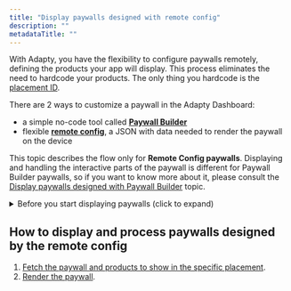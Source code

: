 ```yaml
---
title: "Display paywalls designed with remote config"
description: ""
metadataTitle: ""
---
```


With Adapty, you have the flexibility to configure paywalls remotely, defining the products your app will display. This process eliminates the need to hardcode your products. The only thing you hardcode is the [placement ID](placements).

There are 2 ways to customize a paywall in the Adapty Dashboard: 

- a simple no-code tool called [**Paywall Builder**](/3.0/adapty-paywall-builder) 
- flexible [**remote config**](customize-paywall-with-remote-config), a JSON with data needed to render the paywall on the device

This topic describes the flow only for **Remote Config paywalls**. Displaying and handling the interactive parts of the paywall is different for Paywall Builder paywalls, so if you want to know more about it, please consult the [Display paywalls designed with Paywall Builder](display-pb-paywalls) topic.

<details>
   <summary>Before you start displaying paywalls (click to expand)</summary>

   1. [Create your products in the Adapty dashboard](create-product).
2. [Create a paywall in the Adapty Dashboard and incorporate the products into your paywall](create-paywall).
3. [Create placements and incorporate your paywall into the placement](create-placement).
4. [Install Adapty SDK](installation) in your mobile app.
</details>

## How to display and process paywalls designed by the remote config

1. [Fetch the paywall and products to show in the specific placement](fetch-paywalls-and-products).
2. [Render the paywall](present-remote-config-paywalls).